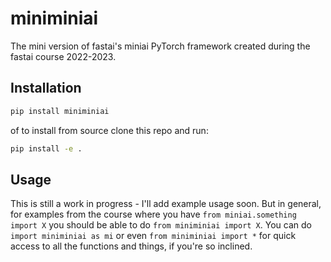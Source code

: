 # miniminiai

The mini version of fastai's miniai PyTorch framework created during the fastai course 2022-2023.

## Installation

```bash
pip install miniminiai
```

of to install from source clone this repo and run:

```bash
pip install -e .
```

## Usage

This is still a work in progress - I'll add example usage soon. But in general, for examples from the course where you have `from miniai.something import X` you should be able to do `from miniminiai import X`. You can do `import miniminiai as mi` or even `from miniminiai import *` for quick access to all the functions and things, if you're so inclined. 

